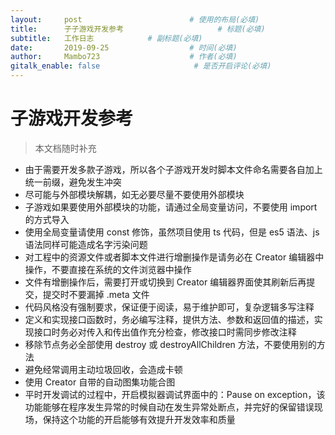```yaml
---
layout:     post                        # 使用的布局(必填)
title:      子子游戏开发参考                     # 标题(必填)
subtitle:   工作日志            # 副标题(必填)
date:       2019-09-25                  # 时间(必填)
author:     Mambo723                    # 作者(必填)
gitalk_enable: false                     # 是否开启评论(必填)
---
```

# 子游戏开发参考

> 本文档随时补充

* 由于需要开发多款子游戏，所以各个子游戏开发时脚本文件命名需要各自加上统一前缀，避免发生冲突
* 尽可能与外部模块解耦，如无必要尽量不要使用外部模块
* 子游戏如果要使用外部模块的功能，请通过全局变量访问，不要使用 import 的方式导入
* 使用全局变量请使用 const 修饰，虽然项目使用 ts 代码，但是 es5 语法、js 语法同样可能造成名字污染问题
* 对工程中的资源文件或者脚本文件进行增删操作是请务必在 Creator 编辑器中操作，不要直接在系统的文件浏览器中操作
* 文件有增删操作后，需要打开或切换到 Creator 编辑器界面使其刷新后再提交，提交时不要漏掉 .meta 文件
* 代码风格没有强制要求，保证便于阅读，易于维护即可，复杂逻辑多写注释
* 定义和实现接口函数时，务必编写注释，提供方法、参数和返回值的描述，实现接口时务必对传入和传出值作充分检查，修改接口时需同步修改注释
* 移除节点务必全部使用 destroy 或 destroyAllChildren 方法，不要使用别的方法
* 避免经常调用主动垃圾回收，会造成卡顿
* 使用 Creator 自带的自动图集功能合图
* 平时开发调试的过程中，开启模拟器调试界面中的：Pause on exception，该功能能够在程序发生异常的时候自动在发生异常处断点，并完好的保留错误现场，保持这个功能的开启能够有效提升开发效率和质量
